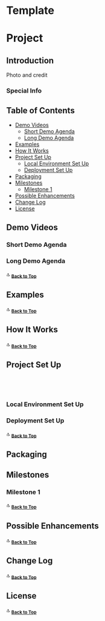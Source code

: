 # Template

# Project

## Introduction

Photo and credit

### Special Info

Table of Contents
-----------------

* [Demo Videos](#demo-videos)
  * [Short Demo Agenda](#short-demo-agenda)
  * [Long Demo Agenda](#long-demo-agenda)
* [Examples](#examples)
* [How It Works](#how-it-works)
* [Project Set Up](#project-set-up)
  * [Local Environment Set Up](#local-environment-set-up)
  * [Deployment Set Up](#deployment-set-up)
* [Packaging](#packaging)
* [Milestones](#milestones)
  * [Milestone 1](#milestone-1)
* [Possible Enhancements](#possible-enhancements)
* [Change Log](#change-log)
* [License](#license)

## Demo Videos

### Short Demo Agenda

### Long Demo Agenda

:top: <sub>[**Back to Top**](#table-of-contents)</sub>

## Examples

:top: <sub>[**Back to Top**](#table-of-contents)</sub>

## How It Works

:top: <sub>[**Back to Top**](#table-of-contents)</sub>

## Project Set Up  
  
```bash
```

```yaml
```

```python
```

```javascript
```

### Local Environment Set Up
 
### Deployment Set Up
 
:top: <sub>[**Back to Top**](#table-of-contents)</sub>

## Packaging

## Milestones

### Milestone 1

:top: <sub>[**Back to Top**](#table-of-contents)</sub>

## Possible Enhancements

:top: <sub>[**Back to Top**](#table-of-contents)</sub>

## Change Log

:top: <sub>[**Back to Top**](#table-of-contents)</sub>

## License

:top: <sub>[**Back to Top**](#table-of-contents)</sub>
